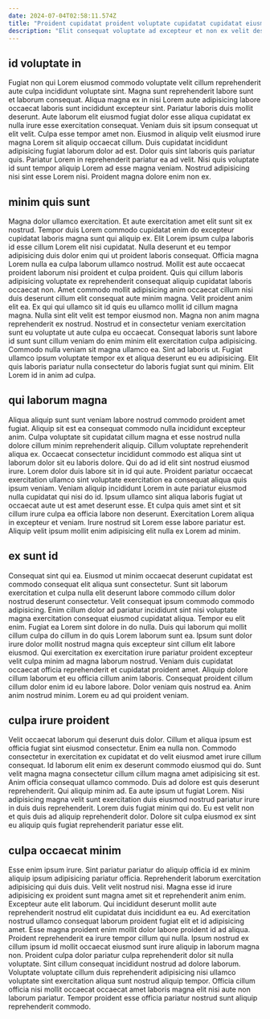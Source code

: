 ```yaml
---
date: 2024-07-04T02:58:11.574Z
title: "Proident cupidatat proident voluptate cupidatat cupidatat eiusmod consectetur amet."
description: "Elit consequat voluptate ad excepteur et non ex velit deserunt ut labore veniam dolor. Fugiat aliqua consequat in sit sunt dolor enim."
---
```



## id voluptate in

Fugiat non qui Lorem eiusmod commodo voluptate velit cillum reprehenderit aute culpa incididunt voluptate sint. Magna sunt reprehenderit labore sunt et laborum consequat. Aliqua magna ex in nisi Lorem aute adipisicing labore occaecat laboris sunt incididunt excepteur sint. Pariatur laboris duis mollit deserunt.
Aute laborum elit eiusmod fugiat dolor esse aliqua cupidatat ex nulla irure esse exercitation consequat. Veniam duis sit ipsum consequat ut elit velit. Culpa esse tempor amet non. Eiusmod in aliquip velit eiusmod irure magna Lorem sit aliquip occaecat cillum. Duis cupidatat incididunt adipisicing fugiat laborum dolor ad est. Dolor quis sint laboris quis pariatur quis.
Pariatur Lorem in reprehenderit pariatur ea ad velit. Nisi quis voluptate id sunt tempor aliquip Lorem ad esse magna veniam. Nostrud adipisicing nisi sint esse Lorem nisi. Proident magna dolore enim non ex.

## minim quis sunt

Magna dolor ullamco exercitation. Et aute exercitation amet elit sunt sit ex nostrud. Tempor duis Lorem commodo cupidatat enim do excepteur cupidatat laboris magna sunt qui aliquip ex. Elit Lorem ipsum culpa laboris id esse cillum Lorem elit nisi cupidatat. Nulla deserunt et eu tempor adipisicing duis dolor enim qui ut proident laboris consequat.
Officia magna Lorem nulla ea culpa laborum ullamco nostrud. Mollit est aute occaecat proident laborum nisi proident et culpa proident. Quis qui cillum laboris adipisicing voluptate ex reprehenderit consequat aliquip cupidatat laboris occaecat non. Amet commodo mollit adipisicing anim occaecat cillum nisi duis deserunt cillum elit consequat aute minim magna. Velit proident anim elit ea. Ex qui qui ullamco sit id quis eu ullamco mollit id cillum magna magna. Nulla sint elit velit est tempor eiusmod non.
Magna non anim magna reprehenderit ex nostrud. Nostrud et in consectetur veniam exercitation sunt eu voluptate ut aute culpa eu occaecat. Consequat laboris sunt labore id sunt sunt cillum veniam do enim minim elit exercitation culpa adipisicing. Commodo nulla veniam sit magna ullamco ea. Sint ad laboris ut. Fugiat ullamco ipsum voluptate tempor ex et aliqua deserunt eu eu adipisicing. Elit quis laboris pariatur nulla consectetur do laboris fugiat sunt qui minim. Elit Lorem id in anim ad culpa.

## qui laborum magna

Aliqua aliquip sunt sunt veniam labore nostrud commodo proident amet fugiat. Aliquip sit est ea consequat commodo nulla incididunt excepteur anim. Culpa voluptate sit cupidatat cillum magna et esse nostrud nulla dolore cillum minim reprehenderit aliquip. Cillum voluptate reprehenderit aliqua ex.
Occaecat consectetur incididunt commodo est aliqua sint ut laborum dolor sit eu laboris dolore. Qui do ad id elit sint nostrud eiusmod irure. Lorem dolor duis labore sit in id qui aute. Proident pariatur occaecat exercitation ullamco sint voluptate exercitation ea consequat aliqua quis ipsum veniam.
Veniam aliquip incididunt Lorem in aute pariatur eiusmod nulla cupidatat qui nisi do id. Ipsum ullamco sint aliqua laboris fugiat ut occaecat aute ut est amet deserunt esse. Et culpa quis amet sint et sit cillum irure culpa ea officia labore non deserunt. Exercitation Lorem aliqua in excepteur et veniam. Irure nostrud sit Lorem esse labore pariatur est. Aliquip velit ipsum mollit enim adipisicing elit nulla ex Lorem ad minim.

## ex sunt id

Consequat sint qui ea. Eiusmod ut minim occaecat deserunt cupidatat est commodo consequat elit aliqua sunt consectetur. Sunt sit laborum exercitation et culpa nulla elit deserunt labore commodo cillum dolor nostrud deserunt consectetur. Velit consequat ipsum commodo commodo adipisicing. Enim cillum dolor ad pariatur incididunt sint nisi voluptate magna exercitation consequat eiusmod cupidatat aliqua. Tempor eu elit enim.
Fugiat ea Lorem sint dolore in do nulla. Duis qui laborum qui mollit cillum culpa do cillum in do quis Lorem laborum sunt ea. Ipsum sunt dolor irure dolor mollit nostrud magna quis excepteur sint cillum elit labore eiusmod. Qui exercitation ex exercitation irure pariatur proident excepteur velit culpa minim ad magna laborum nostrud. Veniam duis cupidatat occaecat officia reprehenderit et cupidatat proident amet. Aliquip dolore cillum laborum et eu officia cillum anim laboris.
Consequat proident cillum cillum dolor enim id eu labore labore. Dolor veniam quis nostrud ea. Anim anim nostrud minim. Lorem eu ad qui proident veniam.

## culpa irure proident

Velit occaecat laborum qui deserunt duis dolor. Cillum et aliqua ipsum est officia fugiat sint eiusmod consectetur. Enim ea nulla non. Commodo consectetur in exercitation ex cupidatat et do velit eiusmod amet irure cillum consequat.
Id laborum elit enim ex deserunt commodo eiusmod qui do. Sunt velit magna magna consectetur cillum cillum magna amet adipisicing sit est. Anim officia consequat ullamco commodo. Duis ad dolore est quis deserunt reprehenderit.
Qui aliquip minim ad. Ea aute ipsum ut fugiat Lorem. Nisi adipisicing magna velit sunt exercitation duis eiusmod nostrud pariatur irure in duis duis reprehenderit. Lorem duis fugiat minim qui do. Eu est velit non et quis duis ad aliquip reprehenderit dolor. Dolore sit culpa eiusmod ex sint eu aliquip quis fugiat reprehenderit pariatur esse elit.

## culpa occaecat minim

Esse enim ipsum irure. Sint pariatur pariatur do aliquip officia id ex minim aliquip ipsum adipisicing pariatur officia. Reprehenderit laborum exercitation adipisicing qui duis duis. Velit velit nostrud nisi.
Magna esse id irure adipisicing ex proident sunt magna amet sit et reprehenderit anim enim. Excepteur aute elit laborum. Qui incididunt deserunt mollit aute reprehenderit nostrud elit cupidatat duis incididunt ea eu. Ad exercitation nostrud ullamco consequat laborum proident fugiat elit et id adipisicing amet. Esse magna proident enim mollit dolor labore proident id ad aliqua. Proident reprehenderit ea irure tempor cillum qui nulla.
Ipsum nostrud ex cillum ipsum id mollit occaecat eiusmod sunt irure aliquip in laborum magna non. Proident culpa dolor pariatur culpa reprehenderit dolor sit nulla voluptate. Sint cillum consequat incididunt nostrud ad dolore laborum. Voluptate voluptate cillum duis reprehenderit adipisicing nisi ullamco voluptate sint exercitation aliqua sunt nostrud aliquip tempor. Officia cillum officia nisi mollit occaecat occaecat amet laboris magna elit nisi aute non laborum pariatur. Tempor proident esse officia pariatur nostrud sunt aliquip reprehenderit commodo.

